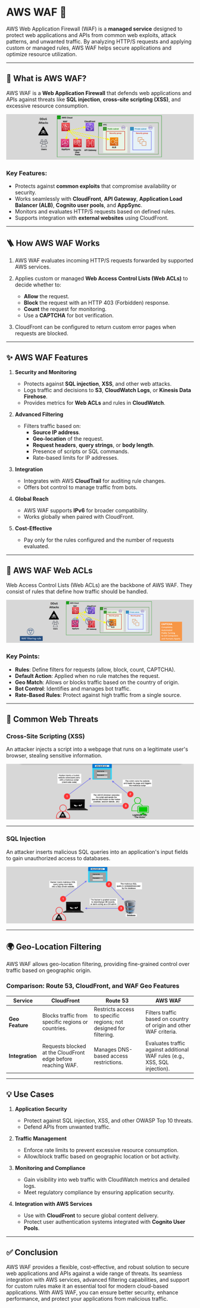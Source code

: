 # AWS WAF 🧱

AWS Web Application Firewall (WAF) is a **managed service** designed to protect web applications and APIs from common web exploits, attack patterns, and unwanted traffic. By analyzing HTTP/S requests and applying custom or managed rules, AWS WAF helps secure applications and optimize resource utilization.

---

## 🧱 **What is AWS WAF?**

AWS WAF is a **Web Application Firewall** that defends web applications and APIs against threats like **SQL injection**, **cross-site scripting (XSS)**, and excessive resource consumption.

<div align="center">
  <img src="images/aws-waf.png" alt="AWS WAF" />
</div>

### **Key Features:**

- Protects against **common exploits** that compromise availability or security.
- Works seamlessly with **CloudFront**, **API Gateway**, **Application Load Balancer (ALB)**, **Cognito user pools**, and **AppSync**.
- Monitors and evaluates HTTP/S requests based on defined rules.
- Supports integration with **external websites** using CloudFront.

---

## 🪜 **How AWS WAF Works**

1. AWS WAF evaluates incoming HTTP/S requests forwarded by supported AWS services.
2. Applies custom or managed **Web Access Control Lists (Web ACLs)** to decide whether to:

   - **Allow** the request.
   - **Block** the request with an HTTP 403 (Forbidden) response.
   - **Count** the request for monitoring.
   - Use a **CAPTCHA** for bot verification.

3. CloudFront can be configured to return custom error pages when requests are blocked.

---

## ✨ **AWS WAF Features**

1. **Security and Monitoring**

   - Protects against **SQL injection**, **XSS**, and other web attacks.
   - Logs traffic and decisions to **S3**, **CloudWatch Logs**, or **Kinesis Data Firehose**.
   - Provides metrics for **Web ACLs** and rules in **CloudWatch**.

2. **Advanced Filtering**

   - Filters traffic based on:
     - **Source IP address**.
     - **Geo-location** of the request.
     - **Request headers**, **query strings**, or **body length**.
     - Presence of scripts or SQL commands.
     - Rate-based limits for IP addresses.

3. **Integration**

   - Integrates with AWS **CloudTrail** for auditing rule changes.
   - Offers bot control to manage traffic from bots.

4. **Global Reach**

   - AWS WAF supports **IPv6** for broader compatibility.
   - Works globally when paired with CloudFront.

5. **Cost-Effective**
   - Pay only for the rules configured and the number of requests evaluated.

---

## 🚦 **AWS WAF Web ACLs**

Web Access Control Lists (Web ACLs) are the backbone of AWS WAF. They consist of rules that define how traffic should be handled.

<div align="center">
  <img src="images/aws-waf-web-acl.png" alt="AWS WAF Web ACLs" />
</div>

### **Key Points:**

- **Rules**: Define filters for requests (allow, block, count, CAPTCHA).
- **Default Action**: Applied when no rule matches the request.
- **Geo Match**: Allows or blocks traffic based on the country of origin.
- **Bot Control**: Identifies and manages bot traffic.
- **Rate-Based Rules**: Protect against high traffic from a single source.

---

## 👻 **Common Web Threats**

### Cross-Site Scripting (XSS)

An attacker injects a script into a webpage that runs on a legitimate user's browser, stealing sensitive information.

<div align="center">
  <img src="images/xss.png" alt="XSS Attack" />
</div>

---

### SQL Injection

An attacker inserts malicious SQL queries into an application's input fields to gain unauthorized access to databases.

<div align="center">
  <img src="images/sql-injection-attack.png" alt="SQL Injection Attack" />
</div>

---

## 🌍 **Geo-Location Filtering**

AWS WAF allows geo-location filtering, providing fine-grained control over traffic based on geographic origin.

### Comparison: Route 53, CloudFront, and WAF Geo Features

| **Service**     | **CloudFront**                                               | **Route 53**                                                      | **AWS WAF**                                                                |
| --------------- | ------------------------------------------------------------ | ----------------------------------------------------------------- | -------------------------------------------------------------------------- |
| **Geo Feature** | Blocks traffic from specific regions or countries.           | Restricts access to specific regions; not designed for filtering. | Filters traffic based on country of origin and other WAF criteria.         |
| **Integration** | Requests blocked at the CloudFront edge before reaching WAF. | Manages DNS-based access restrictions.                            | Evaluates traffic against additional WAF rules (e.g., XSS, SQL injection). |

---

## 💡 **Use Cases**

1. **Application Security**

   - Protect against SQL injection, XSS, and other OWASP Top 10 threats.
   - Defend APIs from unwanted traffic.

2. **Traffic Management**

   - Enforce rate limits to prevent excessive resource consumption.
   - Allow/block traffic based on geographic location or bot activity.

3. **Monitoring and Compliance**

   - Gain visibility into web traffic with CloudWatch metrics and detailed logs.
   - Meet regulatory compliance by ensuring application security.

4. **Integration with AWS Services**
   - Use with **CloudFront** to secure global content delivery.
   - Protect user authentication systems integrated with **Cognito User Pools**.

---

## ✅ **Conclusion**

AWS WAF provides a flexible, cost-effective, and robust solution to secure web applications and APIs against a wide range of threats. Its seamless integration with AWS services, advanced filtering capabilities, and support for custom rules make it an essential tool for modern cloud-based applications. With AWS WAF, you can ensure better security, enhance performance, and protect your applications from malicious traffic.
